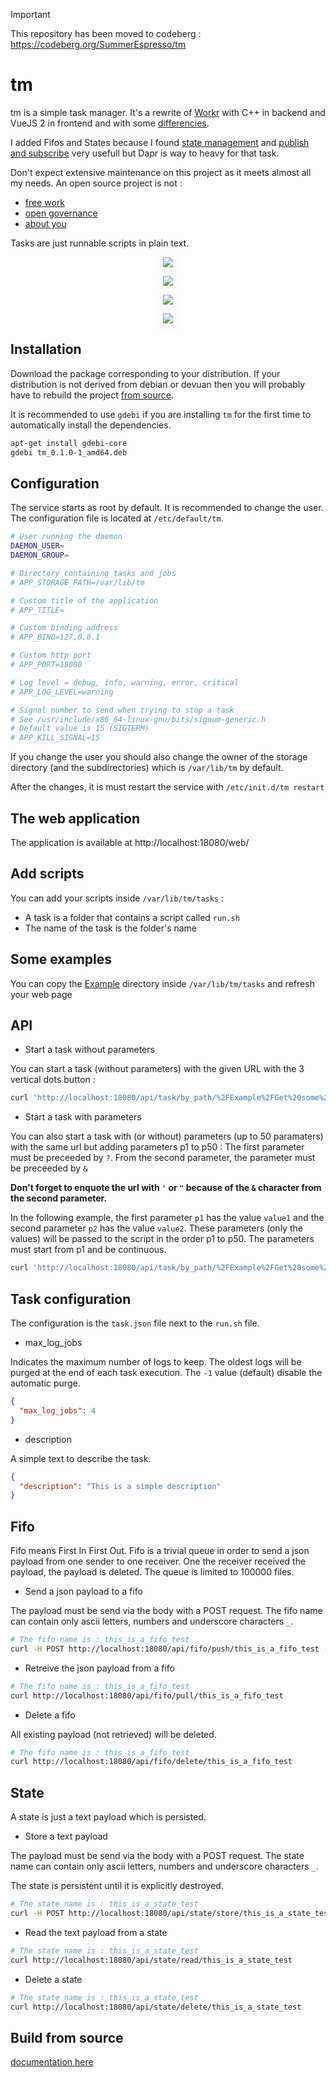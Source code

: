 > [!IMPORTANT]
> This repository has been moved to codeberg : https://codeberg.org/SummerEspresso/tm

# tm

tm is a simple task manager. It's a rewrite of [Workr](https://github.com/sirikon/workr) with C++ in backend and VueJS 2 in frontend and with some [differencies](./doc/Workr.md).

I added Fifos and States because I found [state management](https://docs.dapr.io/getting-started/quickstarts/statemanagement-quickstart/) and [publish and subscribe](https://docs.dapr.io/getting-started/quickstarts/pubsub-quickstart/) very usefull but Dapr is way to heavy for that task.

Don't expect extensive maintenance on this project as it meets almost all my needs. An open source project is not :
* [free work](https://raccoon.onyxbits.de/blog/bugreport-free-support/)
* [open governance](https://words.werd.io/open-source-does-not-mean-open-governance-8ab751136106)
* [about you](https://gist.github.com/richhickey/1563cddea1002958f96e7ba9519972d9)

Tasks are just runnable scripts in plain text.

<p align="center" >
    <img src="./doc/TaskList.png" style="box-shadow: rgba(17, 17, 26, 0.05) 0px 4px 16px, rgba(17, 17, 26, 0.05) 0px 8px 32px;">
</p>
<p align="center">
    <img src="./doc/TaskView.png" style="box-shadow: rgba(17, 17, 26, 0.05) 0px 4px 16px, rgba(17, 17, 26, 0.05) 0px 8px 32px;">
</p>
<p align="center">
    <img src="./doc/JobView.png" style="box-shadow: rgba(17, 17, 26, 0.05) 0px 4px 16px, rgba(17, 17, 26, 0.05) 0px 8px 32px;">
</p>
<p align="center">
    <img src="./doc/API.png" style="box-shadow: rgba(17, 17, 26, 0.05) 0px 4px 16px, rgba(17, 17, 26, 0.05) 0px 8px 32px;">
</p>

## Installation

Download the package corresponding to your distribution. If your distribution is not derived from debian or devuan then you will probably have to rebuild the project [from source](./doc/Build.md).

It is recommended to use `gdebi` if you are installing `tm` for the first time to automatically install the dependencies.

```sh
apt-get install gdebi-core
gdebi tm_0.1.0-1_amd64.deb

```

## Configuration

The service starts as root by default. It is recommended to change the user.
The configuration file is located at `/etc/default/tm`.

```sh
# User running the daemon
DAEMON_USER=
DAEMON_GROUP=

# Directory containing tasks and jobs
# APP_STORAGE_PATH=/var/lib/tm

# Custom title of the application
# APP_TITLE=

# Custom binding address
# APP_BIND=127.0.0.1

# Custom http port
# APP_PORT=18080

# Log level = debug, info, warning, error, critical
# APP_LOG_LEVEL=warning

# Signal number to send when trying to stop a task
# See /usr/include/x86_64-linux-gnu/bits/signum-generic.h
# Default value is 15 (SIGTERM)
# APP_KILL_SIGNAL=15
```

If you change the user you should also change the owner of the storage directory (and the subdirectories) which is `/var/lib/tm` by default.

After the changes, it is must restart the service with `/etc/init.d/tm restart`

## The web application

The application is available at http://localhost:18080/web/

## Add scripts

You can add your scripts inside `/var/lib/tm/tasks` :
* A task is a folder that contains a script called `run.sh`
* The name of the task is the folder's name

## Some examples

You can copy the [Example](./doc/Example) directory inside `/var/lib/tm/tasks` and refresh your web page

## API

* Start a task without parameters

You can start a task (without parameters) with the given URL with the 3 vertical dots button :

```sh
curl 'http://localhost:18080/api/task/by_path/%2FExample%2FGet%20some%20informations/execute'
```

* Start a task with parameters

You can also start a task with (or without) parameters (up to 50 paramaters) with the same url but adding parameters p1 to p50 : The first parameter must be preceeded by `?`. From the second parameter, the parameter must be preceeded by `&`

**Don't forget to enquote the url with `'` or `"` because of the `&` character from the second parameter.**

In the following example, the first parameter `p1` has the value `value1` and the second parameter `p2` has the value `value2`. These parameters (only the values) will be passed to the script in the order p1 to p50. The parameters must start from p1 and be continuous.

```sh
curl 'http://localhost:18080/api/task/by_path/%2FExample%2FGet%20some%20informations/execute?p1=value1&p2=value2'
```

## Task configuration

The configuration is the `task.json` file next to the `run.sh` file.

* max_log_jobs

Indicates the maximum number of logs to keep. The oldest logs will be purged at the end of each task execution.
The `-1` value (default) disable the automatic purge.

```json
{
  "max_log_jobs": 4
}
```

* description

A simple text to describe the task.

```json
{
  "description": "This is a simple description"
}
```

## Fifo

Fifo means First In First Out. Fifo is a trivial queue in order to send a json payload from one sender to one receiver. One the receiver received the payload, the payload is deleted. The queue is limited to 100000 files.

* Send a json payload to a fifo

The payload must be send via the body with a POST request. The fifo name can contain only ascii letters, numbers and underscore characters `_`.

```sh
# The fifo name is : this_is_a_fifo_test
curl -H POST http://localhost:18080/api/fifo/push/this_is_a_fifo_test -d '{ "desc": "test" }'
```

* Retreive the json payload from a fifo

```sh
# The fifo name is : this_is_a_fifo_test
curl http://localhost:18080/api/fifo/pull/this_is_a_fifo_test
```

* Delete a fifo

All existing payload (not retrieved) will be deleted.

```sh
# The fifo name is : this_is_a_fifo_test
curl http://localhost:18080/api/fifo/delete/this_is_a_fifo_test
```

## State

A state is just a text payload which is persisted.

* Store a text payload

The payload must be send via the body with a POST request. The state name can contain only ascii letters, numbers and underscore characters `_`.

The state is persistent until it is explicitly destroyed.

```sh
# The state name is : this_is_a_state_test
curl -H POST http://localhost:18080/api/state/store/this_is_a_state_test -d '{ "desc": "test" }'
```

* Read the text payload from a state

```sh
# The state name is : this_is_a_state_test
curl http://localhost:18080/api/state/read/this_is_a_state_test
```

* Delete a state

```sh
# The state name is : this_is_a_state_test
curl http://localhost:18080/api/state/delete/this_is_a_state_test
```

## Build from source

[documentation here](./doc/Build.md)


